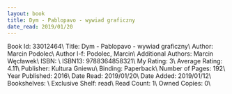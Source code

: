 ```yaml
---
layout: book
title: Dym - Pablopavo - wywiad graficzny
date_read: 2019/01/20
---
```


Book Id: 33012464\ 
Title: Dym - Pablopavo - wywiad graficzny\ 
Author: Marcin Podolec\ 
Author l-f: Podolec, Marcin\ 
Additional Authors: Marcin Węcławek\ 
ISBN: \ 
ISBN13: 9788364858321\ 
My Rating: 3\ 
Average Rating: 4.11\ 
Publisher: Kultura Gniewu\ 
Binding: Paperback\ 
Number of Pages: 192\ 
Year Published: 2016\ 
Date Read: 2019/01/20\ 
Date Added: 2019/01/12\ 
Bookshelves: \ 
Exclusive Shelf: read\ 
Read Count: 1\ 
Owned Copies: 0\ 

